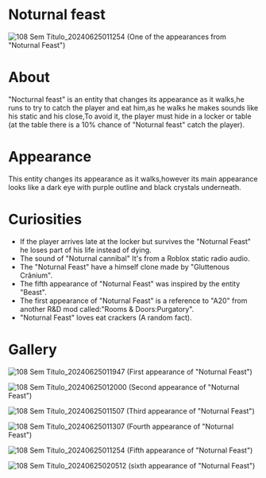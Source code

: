 # Noturnal feast
![108 Sem Título_20240625011254](https://github.com/Redstel/Lunar-rooms-wiki/assets/168801295/84dfc777-29e3-4f00-9823-ac188f71d9c3)
(One of the appearances from "Noturnal Feast")

# About
"Nocturnal feast" is an entity that changes its appearance as it walks,he runs to try to catch the player and eat him,as he walks he makes sounds like his static and his close,To avoid it, the player must hide in a locker or table (at the table there is a 10% chance of "Noturnal feast" catch the player).

# Appearance
This entity changes its appearance as it walks,however its main appearance looks like a dark eye with purple outline and black crystals underneath.

# Curiosities
- If the player arrives late at the locker but survives the "Noturnal Feast" he loses part of his life instead of dying.
- The sound of "Noturnal cannibal" It's from a Roblox static radio audio.
- The "Noturnal Feast" have a himself clone made by "Gluttenous Crânium".
- The fifth appearance of "Noturnal Feast" was inspired by the entity "Beast".
- The first appearance of "Noturnal Feast" is a reference to "A20" from another R&D mod called:"Rooms & Doors:Purgatory".
- "Noturnal Feast" loves eat crackers
(A random fact).

# Gallery
![108 Sem Título_20240625011947](https://github.com/Redstel/Lunar-rooms-wiki/assets/168801295/26371901-f9cc-4f1a-a8ff-ed3894fb98ca)
(First appearance of "Noturnal Feast")

![108 Sem Título_20240625012000](https://github.com/Redstel/Lunar-rooms-wiki/assets/168801295/14ab177c-1c0b-4d19-8260-a48533a67c7e)
(Second appearance of "Noturnal Feast")

![108 Sem Título_20240625011507](https://github.com/Redstel/Lunar-rooms-wiki/assets/168801295/7951ab57-7e81-471b-8fc4-c0f304738f07)
(Third appearance of "Noturnal Feast")

![108 Sem Título_20240625011307](https://github.com/Redstel/Lunar-rooms-wiki/assets/168801295/5bb76f9d-cce5-4f46-958d-59bc7f0eaacd)
(Fourth appearance of "Noturnal Feast")

![108 Sem Título_20240625011254](https://github.com/Redstel/Lunar-rooms-wiki/assets/168801295/84dfc777-29e3-4f00-9823-ac188f71d9c3)
(Fifth appearance of "Noturnal Feast")

![108 Sem Título_20240625020512](https://github.com/Redstel/Lunar-rooms-wiki/assets/168801295/db1feeff-1d62-4849-a6c0-7b00de54058d)
(sixth appearance of "Noturnal Feast")



